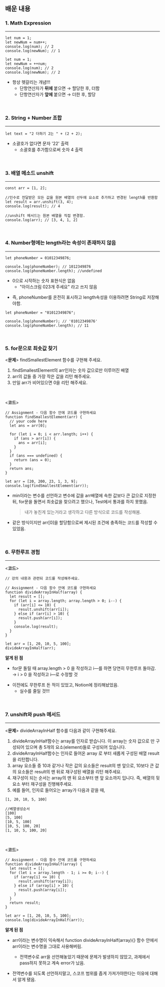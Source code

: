 ## 배운 내용

### 1. Math Expression

---

```
let num = 1;
let newNum = num++;
console.log(num); // 2
console.log(newNum); // 1

let num = 1;
let newNum = ++num;
console.log(num); // 2
console.log(newNum); // 2
```

- 항상 헷갈리는 개념!!!
  - 단항연산자가 **뒤에** 붙으면 → 할당한 후, 더함
  - 단항연산자가 **앞에** 붙으면 → 더한 후, 할당

<br>

### 2. String + Number 조합

---

```
let text = "2 더하기 2는 " + (2 + 2);
```

- 소괄호가 없다면 문자 '22' 출력
  - 소괄호를 추가함으로써 숫자 4 출력

<br>

### 3. 배열 메소드 unshift

---

```
const arr = [1, 2];

//인수로 전달받은 모든 값을 원본 배열의 선두에 요소로 추가하고 변경된 length를 반환함
let result = arr.unshift(3, 4);
console.log(result); // 4

//unshift 메서드는 원본 배열을 직접 변경함.
console.log(arr); // [3, 4, 1, 2]
```

<br>

### 4. Number형에는 length라는 속성이 존재하지 않음

---

```
let phoneNumber = 01012349876;

console.log(phoneNumber); // 1012349876
console.log(phoneNumber.length); //undefined
```

- 0으로 시작하는 숫자 표현식은 없음
  - "아이스크림 023개 주세요" 라고 쓰지 않음

* 즉, <a>phoneNumber</a>를 온전히 표시하고 <a>length</a>속성을 이용하려면 String로 저장해야함.

```
let phoneNumber = "01012349876";

console.log(phoneNumber); // '01012349876'
console.log(phoneNumber.length); // 11
```

<br>

### 5. for문으로 최솟값 찾기

<**문제**> findSmallestElement 함수를 구현해 주세요.

1. findSmallestElement의 arr인자는 숫자 값으로만 이루어진 배열
2. arr의 값들 중 가장 작은 값을 리턴 해주세요.
3. 만일 arr가 비어있으면 0을 리턴 해주세요.

<br>

<**코드**>

```
// Assignment - 다음 함수 안에 코드를 구현하세요
function findSmallestElement(arr) {
  // your code here
  let ans = arr[0];

  for (let i = 0; i < arr.length; i++) {
    if (ans > arr[i]) {
      ans = arr[i];
    }
  }
  if (ans === undefined) {
    return (ans = 0);
  }
  return ans;
}

let arr = [20, 200, 23, 1, 3, 9];
console.log(findSmallestElement(arr));
```

- min이라는 변수를 선언하고 변수에 값을 arr배열에 속한 값보다 큰 값으로 지정한 뒤, for문을 돌면서 최솟값을 찾으려고 했으나, Test에서 통과를 하지 못했음.
  > 내가 놓친게 있는거라고 생각하고 다른 방식으로 코드를 작성해봄.

* 같은 방식이지만 arr[0]을 할당함으로써 제시된 조건에 충족하는 코드를 작성할 수 있었음.

<br>

### 6. 무한루프 경험

---

<**코드**>

```
// 강의 내용과 관련되 코드를 작성해주세요.

// Assignment - 다음 함수 안에 코드를 구현하세요
function divideArrayInHalf(array) {
  let result = [];
  for (let i = array.length; array.length > 0; i--) {
    if (arr[i] <= 10) {
      result.unshift(arr[i]);
    } else if (arr[i] > 10) {
      result.push(arr[i]);
    }
    console.log(result);
  }
}

let arr = [1, 20, 10, 5, 100];
divideArrayInHalf(arr);
```

**알게 된 점**

- for문 돌릴 때 array.length > 0 을 작성하고 i—를 하면 당연히 무한루프 돌아감.  
  → i > 0 을 작성하고 i—로 수정할 것

* 이전에도 무한루프 돈 적이 있었고, Notion에 정리해놨었음.
  - 실수를 줄일 것!!!

<br>

### 7. unshift와 push 메서드

---

<**문제**> divideArrayInHalf 함수를 다음과 같이 구현해주세요.

1.  divideArrayInHalf함수는 array를 인자로 받습니다. 이 array는 숫자 값으로 만 구성되어 있으며 총 5개의 요소(element)들로 구성되어 있습니다.
2.  divideArrayInHalf함수는 인자로 들어온 array 로 부터 새롭게 구성된 배열 result 을 리턴합니다.
3.  array 요소들 중 10과 같거나 작은 값의 요소들은 result의 맨 앞으로, 10보다 큰 값의 요소들은 result의 맨 뒤로 재구성된 배열을 리턴 해주세요.
4.  재구성이 되는 순서는 array의 맨 뒤 요소부터 맨 앞 요소까지 입니다. 즉, 배열의 뒷 요소 부터 재구성을 진행해주세요.
5.  예를 들어, 인자로 들어오는 array가 다음과 같을 때,

```
[1, 20, 10, 5, 100]

//베열생성순서
[100]
[5, 100]
[10, 5, 100]
[10, 5, 100, 20]
[1, 10, 5, 100, 20]
```

<br>

<**코드**>

```
// Assignment - 다음 함수 안에 코드를 구현하세요
function divideArrayInHalf(array) {
  let result = [];
  for (let i = array.length - 1; i >= 0; i--) {
    if (array[i] <= 10) {
      result.unshift(array[i]);
    } else if (array[i] > 10) {
      result.push(array[i]);
    }
  }
  return result;
}

let arr = [1, 20, 10, 5, 100];
console.log(divideArrayInHalf(arr));
```

**알게 된 점**

- arr이라는 변수명이 익숙해서 function divideArrayInHalf(array){} 함수 안에서 arr이라는 변수명을 그대로 사용해버림.

  - 전역변수로 arr을 선언해놓았기 때문에 문제가 발생하지 않았고, 과제에서 pass하지 못하고 계속 error가 났음.

* 전역변수를 되도록 선언하지말고, 스코프 범위를 좁게 가져가야한다는 이유에 대해서 알게 됐음.
